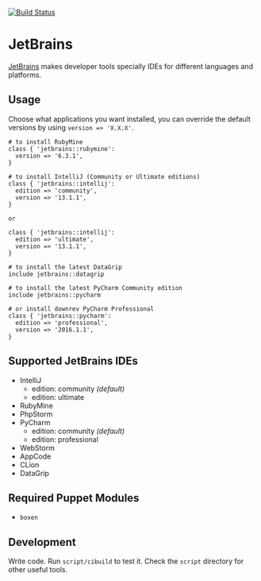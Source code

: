 [![Build Status](https://snap-ci.com/mavcunha/puppet-jetbrains/branch/master/build_image)](https://snap-ci.com/mavcunha/puppet-jetbrains/branch/master)

# JetBrains

[JetBrains](http://www.jetbrains.com/) makes developer tools specially IDEs
for different languages and platforms.

## Usage

Choose what applications you want installed, you can override the default
versions by using `version => 'X.X.X'`.

```puppet
# to install RubyMine
class { 'jetbrains::rubymine':
  version => '6.3.1',
}

# to install IntelliJ (Community or Ultimate editions)
class { 'jetbrains::intellij':
  edition => 'community',
  version => '13.1.1',
}

or

class { 'jetbrains::intellij':
  edition => 'ultimate',
  version => '13.1.1',
}

# to install the latest DataGrip
include jetbrains::datagrip

# to install the latest PyCharm Community edition
include jetbrains::pycharm

# or install downrev PyCharm Professional
class { 'jetbrains::pycharm':
  edition => 'professional',
  version => '2016.1.1',
}
```

## Supported JetBrains IDEs

* IntelliJ
  * edition: community _(default)_
  * edition: ultimate
* RubyMine
* PhpStorm
* PyCharm
  * edition: community _(default)_ 
  * edition: professional
* WebStorm
* AppCode
* CLion
* DataGrip

## Required Puppet Modules

* `boxen`

## Development

Write code. Run `script/cibuild` to test it. Check the `script`
directory for other useful tools.
